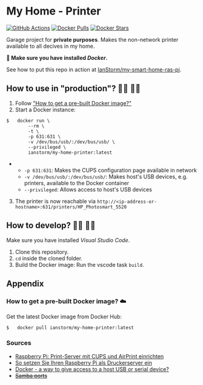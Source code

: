 # My Home - Printer

[![GitHub Actions](https://img.shields.io/endpoint.svg?url=https%3A%2F%2Factions-badge.atrox.dev%2FIanStorm%2Fmy-home-printer%2Fbadge%3Fref%3Dmain&style=flat&label=build&logo=none)](https://actions-badge.atrox.dev/IanStorm/my-home-printer/goto?ref=main)
[![Docker Pulls](https://img.shields.io/docker/pulls/ianstorm/my-home-printer)](https://hub.docker.com/r/ianstorm/my-home-printer)
[![Docker Stars](https://img.shields.io/docker/stars/ianstorm/my-home-printer)](https://hub.docker.com/r/ianstorm/my-home-printer)

Garage project for **private purposes**.
Makes the non-network printer available to all decives in my home.

**🐳 Make sure you have installed *Docker*.**

See how to put this repo in action at [IanStorm/my-smart-home-ras-pi](https://github.com/IanStorm/my-smart-home-ras-pi).


## How to use in "production"? 👨‍💼 👩‍💼

1. Follow ["How to get a pre-built Docker image?"](#-how-to-get-a-pre-built-docker-image-☁️)
2. Start a Docker instance:
```
$	docker run \
		--rm \
		-t \
		-p 631:631 \
		-v /dev/bus/usb/:/dev/bus/usb/ \
		--privileged \
		ianstorm/my-home-printer:latest
```
*
	* `-p 631:631`: Makes the CUPS configuration page available in network
	* `-v /dev/bus/usb/:/dev/bus/usb/`: Makes host's USB devices, e.g. printers, available to the Docker container
	* `--privileged`: Allows access to host's USB devices
3. The printer is now reachable via `http://<ip-address-or-hostname>:631/printers/HP_Photosmart_5520`


## How to develop? 👨‍💻 👩‍💻

Make sure you have installed *Visual Studio Code*.

1. Clone this repository.
2. `cd` inside the cloned folder.
2. Build the Docker image: Run the vscode task `build`.


## Appendix

### How to get a pre-built Docker image? ☁️

Get the latest Docker image from Docker Hub:
```
$	docker pull ianstorm/my-home-printer:latest
```


### Sources

* [Raspberry Pi: Print-Server mit CUPS und AirPrint einrichten](https://www.elektronik-kompendium.de/sites/raspberry-pi/2007081.htm#:~:text=Mit%20CUPS%20kann%20man%20einen%20Drucker-Server%20%28Print-Server%29%20im,eignet%20sich%20ein%20stromsparender%20Raspberry%20Pi%20besonders%20gut.)
* [So setzen Sie Ihren Raspberry Pi als Druckerserver ein](https://www.pcwelt.de/ratgeber/Raspberry-Pi-als-Druckerserver-einrichten-9966966.html?utm_source=desktop_site&utm_medium=browser&utm_term=9966966&utm_campaign=mobile_redirect)
* [Docker - a way to give access to a host USB or serial device?](https://stackoverflow.com/q/24225647)
* ~~[Samba ports](https://ubuntuforums.org/showthread.php?t=1049222&p=6612317#post6612317)~~
